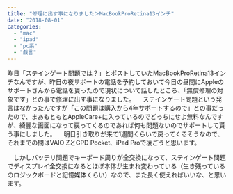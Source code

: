 ```yaml
---
title: "修理に出す事になりました＞MacBookProRetina13インチ"
date: "2018-08-01"
categories: 
  - "mac"
  - "ipad"
  - "pc系"
  - "戯言"
---
```


昨日「ステインゲート問題では？」とポストしていたMacBookProRetina13インチなんですが、昨日の夜サポートの電話を予約しておいて今日の昼間にAppleのサポートさんから電話を貰ったので現状について話したところ、「無償修理の対象です」との事で修理に出す事になりました。 　ステインゲート問題という発言はなかったんですが「この問題は購入から4年サポートするので」との事だったので、まあもともとAppleCare+に入っているのでどっちにせよ無料なんですが、綺麗な画面になって戻ってくるのであれば何も問題ないのでサポートして貰う事にしました。 　明日引き取りが来て1週間くらいで戻ってくるそうなので、それまでの間はVAIO ZとGPD Pocket、iPad Proで凌ごうと思います。

　しかしバッテリ問題でキーボード周りが全交換になって、ステインゲート問題でディスプレイ全交換になるとほぼ本体が生まれ変わっている（生き残っているのロジックボードと記憶媒体くらい）なので、また長く使えればいいな、と思います。
